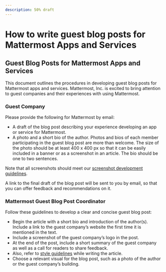 ```yaml
---
description: 50% draft
---
```


# How to write guest blog posts for Mattermost Apps and Services

## Guest Blog Posts for Mattermost Apps and Services

This document outlines the procedures in developing guest blog posts for Mattermost apps and services. Mattermost, Inc. is excited to bring attention to guest companies and their experiences with using Mattermost.

### Guest Company

Please provide the following for Mattermost by email:

* A draft of the blog post describing your experience developing an app or service for Mattermost.
* A photo and a short bio of the author. Photos and bios of each member participating in the guest blog post are more than welcome. The size of the photo should be at least 400 x 400 px so that it can be easily included in a banner or as a screenshot in an article. The bio should be one to two sentences.

Note that all screenshots should meet our [screenshot development guidelines](https://handbook.mattermost.com/operations/messaging-and-math/how-to-guides-for-m-and-m/how-to-create-screenshots-and-gifs).

A link to the final draft of the blog post will be sent to you by email, so that you can offer feedback and recommendations on it.

### Mattermost Guest Blog Post Coordinator

Follow these guidelines to develop a clear and concise guest blog post:

* Begin the article with a short bio and introduction of the author\(s\). Include a link to the guest company’s website the first time it is mentioned in the text.
* Include a screenshot of the guest company’s logo in the post.
* At the end of the post, include a short summary of the guest company as well as a call for readers to share feedback.
* Also, refer to [style guidelines](https://docs.mattermost.com/process/marketing-guidelines.html) while writing the article.
* Choose a relevant visual for the blog post, such as a photo of the author or the guest company’s building.

